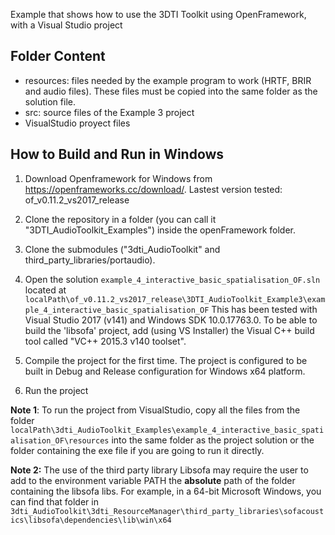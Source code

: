 Example that shows how to use the 3DTI Toolkit using OpenFramework, with a Visual Studio project

Folder Content
-

- resources: files needed by the example program to work (HRTF, BRIR and audio files). These files must be copied into the same folder as the solution file.
- src: source files of the Example 3 project 
- VisualStudio proyect files

How to Build and Run in Windows
-
1. Download Openframework for Windows from https://openframeworks.cc/download/. Lastest version tested: of_v0.11.2_vs2017_release

2. Clone the repository in a folder (you can call it "3DTI_AudioToolkit_Examples") inside the openFramework folder.

3. Clone the submodules ("3dti_AudioToolkit" and third_party_libraries/portaudio).

4. Open the solution `example_4_interactive_basic_spatialisation_OF.sln` located at 
`localPath\of_v0.11.2_vs2017_release\3DTI_AudioToolkit_Example3\example_4_interactive_basic_spatialisation_OF` 
This has been tested with Visual Studio 2017 (v141) and Windows SDK 10.0.17763.0. To be able to build the 'libsofa' project, add (using VS Installer) the Visual C++ build tool called "VC++ 2015.3 v140 toolset".

5. Compile the project for the first time. The project is configured to be built in Debug and Release configuration for Windows x64 platform.

6. Run the project

**Note 1**: To run the project from VisualStudio, copy all the files from the folder 
`localPath\3dti_AudioToolkit_Examples\example_4_interactive_basic_spatialisation_OF\resources`
into the same folder as the project solution or the folder containing the exe file if you are going to run it directly.

**Note 2:** The use of the third party library Libsofa may require the user to add to the environment variable PATH the **absolute** path of the folder containing the libsofa libs. For example, in a 64-bit Microsoft Windows, you can find that folder in `3dti_AudioToolkit\3dti_ResourceManager\third_party_libraries\sofacoustics\libsofa\dependencies\lib\win\x64`





